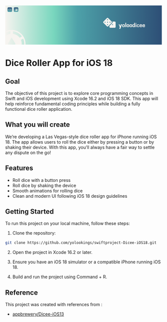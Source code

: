 ![Yoloo Banner](Documentation/banner-yoloo.png)

# Dice Roller App for iOS 18

## Goal

The objective of this project is to explore core programming concepts in Swift and iOS development using Xcode 16.2 and iOS 18 SDK. This app will help reinforce fundamental coding principles while building a fully functional dice roller application.

## What you will create

We’re developing a Las Vegas-style dice roller app for iPhone running iOS 18. The app allows users to roll the dice either by pressing a button or by shaking their device. With this app, you’ll always have a fair way to settle any dispute on the go!

## Features

- Roll dice with a button press
- Roll dice by shaking the device
- Smooth animations for rolling dice
- Clean and modern UI following iOS 18 design guidelines

## Getting Started

To run this project on your local machine, follow these steps:

1. Clone the repository:

```bash
git clone https://github.com/yolookings/swiftproject-Dicee-iOS18.git
```

2. Open the project in Xcode 16.2 or later.

3. Ensure you have an iOS 18 simulator or a compatible iPhone running iOS 18.

4. Build and run the project using Command + R.

## Reference

This project was created with references from :

- <a href="https://github.com/appbrewery/Dicee-iOS13" target="_blank">appbrewery/Dicee-iOS13</a>
